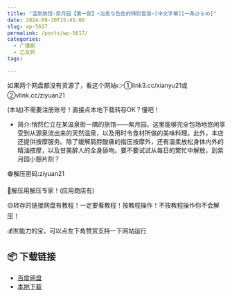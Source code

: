 ```yaml
---
title: "温泉旅馆·紫月园【第一部】~治愈与色色的特别套餐~[中文字幕][一条ひらめ]"
date: 2024-09-30T15:45:00
slug: wp-5617
permalink: /posts/wp-5617/
categories:
  - 广播剧
  - 乙女抓
tags:

---
```


如果两个网盘都没有资源了，看这个网站👉①link3.cc/xianyu21或②vlink.cc/ziyuan21

(本站)不需要注册账号！直接点本地下载转存OK？懂吧！

*   简介:悄然伫立在某温泉街一隅的旅馆——紫月园。这里能够完全包场地悠闲享受到从源泉流出来的天然温泉，以及用时令食材所做的美味料理。此外，本店还提供按摩服务。除了缓解肩脖酸痛的指压按摩外，还有温柔放松身体内外的精油按摩，以及甘美醉人的全身舔吻。要不要试试从每日的繁忙中解放，到紫月园小憩片刻？

🟢解压密码:ziyuan21

🔵解压用解压专家！(应用商店有)

🟡转存的链接网盘有教程！一定要看教程！按教程操作！不按教程操作你不会解压！

💰🈶能力的宝，可以点左下角赞赏支持一下网站运行

## 📦 下载链接
- [百度网盘](https://blziyuan21.com/pay-download/5617?key=7c02314892&down_id=0)
- [本地下载](https://blziyuan21.com/pay-download/5617?key=7c02314892&down_id=1)

